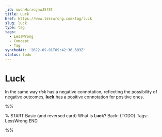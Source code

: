 ```yaml
---
_id: nwcnHxrxcgnwJ878t
title: Luck
href: https://www.lesswrong.com/tag/luck
slug: luck
type: tag
tags:
  - LessWrong
  - Concept
  - Tag
synchedAt: '2022-09-01T09:42:36.393Z'
status: todo
---
```


# Luck

In the same way *risk* has a negative connotation, reflecting the possibility of negative outcomes, **luck** has a positive connotation for positive ones.


%%

% START
Basic (and reversed card)
What is **Luck**?
Back: {TODO}
Tags: LessWrong
END

%%
	
